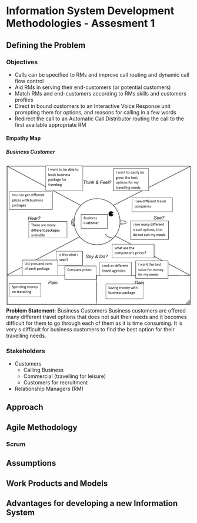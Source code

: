 # Information System Development Methodologies - Assesment 1

## Defining the Problem
### Objectives
* Calls can be specified to RMs and improve call routing and dynamic call flow control
* Aid RMs in serving their end-customers (or potential customers)
* Match RMs and end-customers according to RMs skills and customers profiles
* Direct in bound customers to an Interactive Voice Response unit prompting them for options, and reasons for calling in a few words
* Redirect the call to an Automatic Call Distributor routing the call to the first available appropriate RM


#### Empathy Map
##### Business Customer
![alt text](https://github.com/RhysandLy/ISDM---Group-4/blob/Rhys/Images/Empathy%20Map%20Business%20Customers%20-%20rhys.PNG "Business Customer Empathy Map")
**Problem Statement:** Business Customers 
Business customers are offered many different travel options that does not suit their needs and it becomes difficult for them 
to go through each of them as it is time consuming. It is very s  difficult for business customers to find the best option for 
their travelling needs. 
### Stakeholders
* Customers
    * Calling Business
    * Commercial (travelling for leisure)
    * Customers for recruitment
* Relationship Managers (RM)    

## Approach

## Agile Methodology
### Scrum

## Assumptions

## Work Products and Models

## Advantages for developing a new Information System

